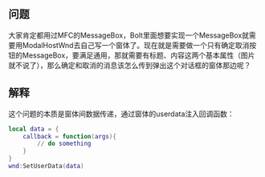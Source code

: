 ## 问题
大家肯定都用过MFC的MessageBox，Bolt里面想要实现一个MessageBox就需要用ModalHostWnd去自己写一个窗体了。现在就是需要做一个只有确定取消按钮的MessageBox，要满足通用，那就需要有标题、内容这两个基本属性（图片就不说了），那么确定和取消的消息该怎么传到弹出这个对话框的窗体那边呢？

## 解释
这个问题的本质是窗体间数据传递，通过窗体的userdata注入回调函数：
```lua
local data = {
	callback = function(args){
		// do something
	}
}
wnd:SetUserData(data)
```

